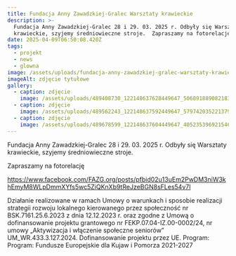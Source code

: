 ```yaml
---
title: Fundacja Anny Zawadzkiej-Gralec Warsztaty krawieckie
description: >-
  Fundacja Anny Zawadzkiej-Gralec 28 i 29. 03. 2025 r. Odbyły się Warsztaty
  krawieckie, szyjemy średniowieczne stroje.  Zapraszamy na fotorelację[...]
date: 2025-04-09T06:50:08.420Z
tags:
  - projekt
  - news
  - glowna
image: /assets/uploads/fundacja-anny-zawadzkiej-gralec-warsztaty-krawieckie.jpg
imageAlt: zdjęcie tytułowe
gallery:
  - caption: zdjęcie
    image: /assets/uploads/489408730_122148637628449647_5068918890821837992_n.jpg
  - caption: zdjęcie
    image: /assets/uploads/489562243_122148637592449647_579742035221379233_n.jpg
  - caption: zdjęcie
    image: /assets/uploads/489678599_122148637604449647_4052353969215467451_n.jpg
---
```

Fundacja Anny Zawadzkiej-Gralec 28 i 29. 03. 2025 r. Odbyły się Warsztaty krawieckie, szyjemy średniowieczne stroje.

Zapraszamy na fotorelację

<https://www.facebook.com/FAZG.org/posts/pfbid02u13uEm2PwDM3niW3khEmyM8WLpDmmXYfs5wc5ZiQKnXb9tReJzeBGN8sFLes54v7l>



Działanie realizowane w ramach Umowy o warunkach i sposobie realizacji strategii rozwoju lokalnego kierowanego przez społeczność nr BSK.7161.25.6.2023 z dnia 12.12.2023 r. oraz zgodne z Umową o dofinansowanie projektu grantowego nr FEKP.07.04-IZ.00-0002/24, nr umowy „Aktywizacja i włączenie społeczne seniorów” UM_WR.433.3.127.2024. Dofinansowanie projektu przez UE. Program: Program: Fundusze Europejskie dla Kujaw i Pomorza 2021-2027
